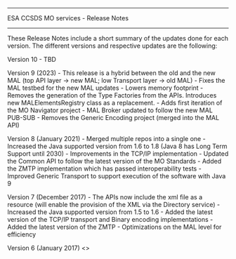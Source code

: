 *****************************************
  ESA CCSDS MO services - Release Notes
*****************************************

These Release Notes include a short summary of the updates done for each version.
The different versions and respective updates are the following:

Version 10
	- TBD

Version 9 (2023)
	- This release is a hybrid between the old and the new MAL (top API layer -> new MAL; low Transport layer -> old MAL)
	- Fixes the MAL testbed for the new MAL updates
	- Lowers memory footprint
	- Removes the generation of the Type Factories from the APIs. Introduces new MALElementsRegistry class as a replacement.
	- Adds first iteration of the MO Navigator project
	- MAL Broker updated to follow the new MAL PUB-SUB
	- Removes the Generic Encoding project (merged into the MAL API)

Version 8 (January 2021)
	- Merged multiple repos into a single one
	- Increased the Java supported version from 1.6 to 1.8 (Java 8 has Long Term Support until 2030)
	- Improvements in the TCP/IP implementation
	- Updated the Common API to follow the latest version of the MO Standards
	- Added the ZMTP implementation which has passed interoperability tests
	- Improved Generic Transport to support execution of the software with Java 9

Version 7 (December 2017)
	- The APIs now include the xml file as a resource (will enable the provision of the XML via the Directory service)
	- Increased the Java supported version from 1.5 to 1.6
	- Added the latest version of the TCP/IP transport and Binary encoding implementations
	- Added the latest version of the ZMTP
	- Optimizations on the MAL level for efficiency

Version 6 (January 2017)
<<Untracked>>